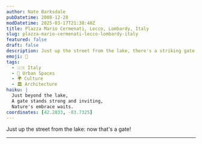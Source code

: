 ```yaml
---
author: Nate Barksdale
pubDatetime: 2008-12-28
modDatetime: 2025-03-17T21:38:40Z
title: Plazza Mario Cermenati, Lecco, Lombardy, Italy
slug: plazza-mario-cermenati-lecco-lombardy-italy
featured: false
draft: false
description: Just up the street from the lake, there's a striking gate worth noting.
emoji: 🚪
tags:
  - 🇮🇹 Italy
  - 🌆 Urban Spaces
  - 🌍 Culture
  - 🏛️ Architecture
haiku: |
  Just beyond the lake,  
  A gate stands strong and inviting,  
  Nature's embrace waits.
coordinates: [42.2833, -83.7325]
---
```


Just up the street from the lake: now that's a gate!

---
